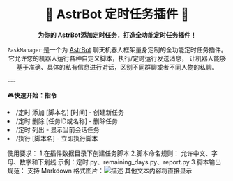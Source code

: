 <h1 align="center">🚀 AstrBot 定时任务插件 🚀</h1>

<p align="center">
<strong>为你的 AstrBot添加定时任务，打造全功能定时任务插件！</strong>
</p>
<p align="center">
<code>ZaskManager</code> 是一个为 <a href="https://github.com/Soulter/AstrBot">AstrBot</a> 聊天机器人框架量身定制的全功能定时任务插件。
它允许您的机器人运行各种自定义脚本，执行/定时运行发送消息，
让机器人能够基于准确、具体的私有信息进行对话，区别不同群聊或者不同人物的私聊。
</p>
---
<p>🎮<strong>快速开始：指令</strong></p>
<li>/定时 添加 [脚本名] [时间] - 创建新任务</li>
<li>/定时 删除 [任务ID或名称] - 删除任务</li>
<li>/定时 列出 - 显示当前会话任务</li>
<li>/执行 [脚本名] - 立即执行脚本</li>

使用要求：
1.在插件数据目录下创建任务脚本
2.脚本命名规则：
允许中文、字母、数字和下划线
示例：定时.py、remaining_days.py、report.py
3.脚本输出规范：
支持 Markdown 格式图片：![描述](图片URL)
其他文本内容将直接显示
